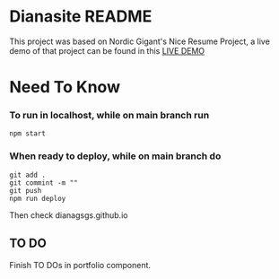 # Dianasite README

This project was based on Nordic Gigant's Nice Resume Project, a live demo of that project can be found in this [LIVE DEMO](https://nordicgiant2.github.io/react-nice-resume-page/index.html)

# Need To Know

### To run in localhost, while on main branch run

```shell
npm start
```

### When ready to deploy, while on main branch do

```shell
git add .
git commint -m ""
git push
npm run deploy
```

Then check dianagsgs.github.io

## TO DO
Finish TO DOs in portfolio component.
